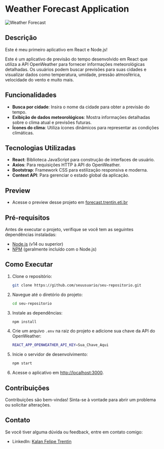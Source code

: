 
# Weather Forecast Application

![Weather Forecast](https://openweathermap.org/themes/openweathermap/assets/img/logo_white_cropped.png) <!-- Adicione uma imagem relevante do seu projeto aqui -->

## Descrição

Este é meu primeiro aplicativo em React e Node.js!

Este é um aplicativo de previsão do tempo desenvolvido em React que utiliza a API OpenWeather para fornecer informações meteorológicas detalhadas. Os usuários podem buscar previsões para suas cidades e visualizar dados como temperatura, umidade, pressão atmosférica, velocidade do vento e muito mais.

## Funcionalidades

- **Busca por cidade**: Insira o nome da cidade para obter a previsão do tempo.
- **Exibição de dados meteorológicos**: Mostra informações detalhadas sobre o clima atual e previsões futuras.
- **Ícones do clima**: Utiliza ícones dinâmicos para representar as condições climáticas.

## Tecnologias Utilizadas

- **React**: Biblioteca JavaScript para construção de interfaces de usuário.
- **Axios**: Para requisições HTTP à API do OpenWeather.
- **Bootstrap**: Framework CSS para estilização responsiva e moderna.
- **Context API**: Para gerenciar o estado global da aplicação.

## Preview
- Acesse o preview desse projeto em <a href="https://forecast.trentin.eti.br/" target="_blank">forecast.trentin.eti.br</a>

## Pré-requisitos

Antes de executar o projeto, verifique se você tem as seguintes dependências instaladas:

- [Node.js](https://nodejs.org/) (v14 ou superior)
- [NPM](https://www.npmjs.com/) (geralmente incluído com o Node.js)

## Como Executar

1. Clone o repositório:

   ```bash
   git clone https://github.com/seuusuario/seu-repositorio.git 

2. Navegue até o diretório do projeto:
	 ```bash
	 cd seu-repositorio

3.  Instale as dependências:
	``` bash
	npm install

4. Crie um arquivo `.env` na raiz do projeto e adicione sua chave da API do OpenWeather:
	```bash
	REACT_APP_OPENWEATHER_API_KEY=Sua_Chave_Aqui

5. Inicie o servidor de desenvolvimento:
	``` bash
	npm start

6. Acesse o aplicativo em [http://localhost:3000](http://localhost:3000).

## Contribuições
Contribuições são bem-vindas! Sinta-se à vontade para abrir um problema ou solicitar alterações.

## Contato
Se você tiver alguma dúvida ou feedback, entre em contato comigo:
-   LinkedIn: [Kalan Felipe Trentin](https://www.linkedin.com/in/kalan-felipe-trentin-462375b2/)
